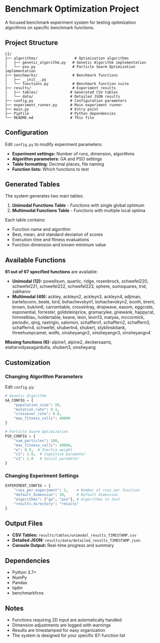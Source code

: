 # Benchmark Optimization Project

A focused benchmark experiment system for testing optimization algorithms on specific benchmark functions.

## Project Structure

```
CI/
├── algorithms/                 # Optimization algorithms
│   ├── genetic_algorithm.py   # Genetic Algorithm implementation
│   └── pso.py                 # Particle Swarm Optimization implementation
├── benchmarks/                # Benchmark functions
│   ├── __init__.py
│   └── functions.py           # Benchmark function suite
├── results/                   # Experiment results
│   ├── tables/               # Generated CSV tables
│   └── data/                 # Detailed JSON results
├── config.py                 # Configuration parameters
├── experiment_runner.py      # Main experiment runner
├── main.py                   # Entry point
├── Pipfile                   # Python dependencies
└── README.md                 # This file
```

## Configuration

Edit `config.py` to modify experiment parameters:

- **Experiment settings:** Number of runs, dimension, algorithms
- **Algorithm parameters:** GA and PSO settings
- **Table formatting:** Decimal places, file naming
- **Function lists:** Which functions to test

## Generated Tables

The system generates two main tables:

1. **Unimodal Functions Table** - Functions with single global optimum
2. **Multimodal Functions Table** - Functions with multiple local optima

Each table contains:
- Function name and algorithm
- Best, mean, and standard deviation of scores
- Execution time and fitness evaluations
- Function dimension and known minimum value

## Available Functions

**61 out of 67 specified functions** are available:

- **Unimodal (12):** powellsum, quartic, ridge, rosenbrock, schwefel220, schwefel221, schwefel222, schwefel223, sphere, sumsquares, trid, zakharov
- **Multimodal (49):** ackley, ackleyn2, ackleyn3, ackleyn4, adjiman, bartelsconn, beale, bird, bohachevskyn1, bohachevskyn2, booth, brent, brown, bukinn6, carromtable, crossintray, dropwave, easom, eggcrate, exponential, forrester, goldsteinprice, gramacylee, griewank, happycat, himmelblau, holdertable, keane, leon, levin13, matyas, mccormick, periodic, qing, rastrigin, salomon, schaffern1, schaffern2, schaffern3, schaffern4, schwefel, shubertn4, shubert, styblinskitank, threehumpcamel, wolfe, xinsheyangn2, xinsheyangn3, xinsheyangn4

**Missing functions (6):** alpine1, alpine2, deckersaarts, elattarvidyasagardutta, shubert3, xinsheyang

## Customization

### Changing Algorithm Parameters

Edit `config.py`:

```python
# Genetic Algorithm
GA_CONFIG = {
    "population_size": 50,
    "mutation_rate": 0.1,
    "crossover_rate": 0.8,
    "max_fitness_calls": 40000
}

# Particle Swarm Optimization
PSO_CONFIG = {
    "num_particles": 100,
    "max_fitness_calls": 40000,
    "w": 0.9,  # Inertia weight
    "c1": 2.0,  # Cognitive parameter
    "c2": 2.0   # Social parameter
}
```

### Changing Experiment Settings

```python
EXPERIMENT_CONFIG = {
    "runs_per_experiment": 5,    # Number of runs per function
    "default_dimension": 10,     # Default dimension
    "algorithms": ["ga", "pso"], # Algorithms to test
    "results_directory": "results"
}
```

## Output Files

- **CSV Tables:** `results/tables/unimodal_results_TIMESTAMP.csv`
- **Detailed JSON:** `results/data/detailed_results_TIMESTAMP.json`
- **Console Output:** Real-time progress and summary

## Dependencies

- Python 3.7+
- NumPy
- Pandas
- tqdm
- benchmarkfcns

## Notes

- Functions requiring 2D input are automatically handled
- Dimension adjustments are logged with warnings
- Results are timestamped for easy organization
- The system is designed for your specific 67-function list



